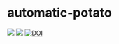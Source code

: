 # automatic-potato
[![](https://images.microbadger.com/badges/image/szitenberg/automatic-potato.svg)](https://microbadger.com/images/szitenberg/automatic-potato "Get your own image badge on microbadger.com") 
[![](https://images.microbadger.com/badges/version/szitenberg/automatic-potato.svg)](https://microbadger.com/images/szitenberg/automatic-potato "Get your own version badge on microbadger.com") 
[![DOI](https://zenodo.org/badge/68678465.svg)](https://zenodo.org/badge/latestdoi/68678465)
